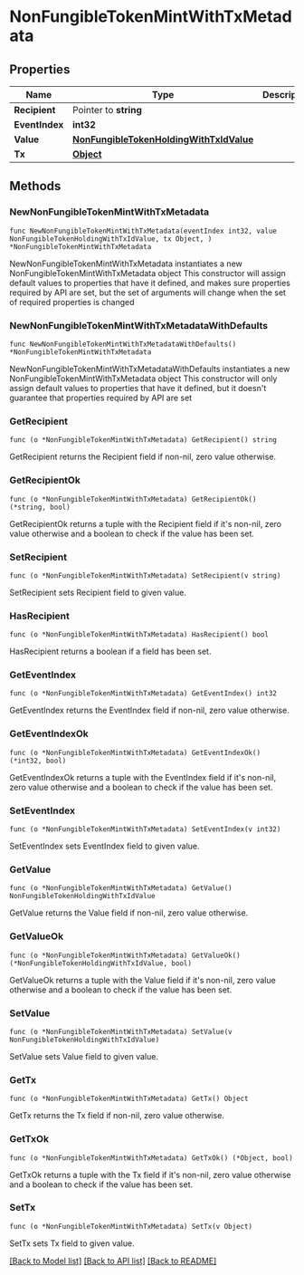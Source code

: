 # NonFungibleTokenMintWithTxMetadata

## Properties

Name | Type | Description | Notes
------------ | ------------- | ------------- | -------------
**Recipient** | Pointer to **string** |  | [optional] 
**EventIndex** | **int32** |  | 
**Value** | [**NonFungibleTokenHoldingWithTxIdValue**](NonFungibleTokenHoldingWithTxIdValue.md) |  | 
**Tx** | [**Object**](Object.md) |  | 

## Methods

### NewNonFungibleTokenMintWithTxMetadata

`func NewNonFungibleTokenMintWithTxMetadata(eventIndex int32, value NonFungibleTokenHoldingWithTxIdValue, tx Object, ) *NonFungibleTokenMintWithTxMetadata`

NewNonFungibleTokenMintWithTxMetadata instantiates a new NonFungibleTokenMintWithTxMetadata object
This constructor will assign default values to properties that have it defined,
and makes sure properties required by API are set, but the set of arguments
will change when the set of required properties is changed

### NewNonFungibleTokenMintWithTxMetadataWithDefaults

`func NewNonFungibleTokenMintWithTxMetadataWithDefaults() *NonFungibleTokenMintWithTxMetadata`

NewNonFungibleTokenMintWithTxMetadataWithDefaults instantiates a new NonFungibleTokenMintWithTxMetadata object
This constructor will only assign default values to properties that have it defined,
but it doesn't guarantee that properties required by API are set

### GetRecipient

`func (o *NonFungibleTokenMintWithTxMetadata) GetRecipient() string`

GetRecipient returns the Recipient field if non-nil, zero value otherwise.

### GetRecipientOk

`func (o *NonFungibleTokenMintWithTxMetadata) GetRecipientOk() (*string, bool)`

GetRecipientOk returns a tuple with the Recipient field if it's non-nil, zero value otherwise
and a boolean to check if the value has been set.

### SetRecipient

`func (o *NonFungibleTokenMintWithTxMetadata) SetRecipient(v string)`

SetRecipient sets Recipient field to given value.

### HasRecipient

`func (o *NonFungibleTokenMintWithTxMetadata) HasRecipient() bool`

HasRecipient returns a boolean if a field has been set.

### GetEventIndex

`func (o *NonFungibleTokenMintWithTxMetadata) GetEventIndex() int32`

GetEventIndex returns the EventIndex field if non-nil, zero value otherwise.

### GetEventIndexOk

`func (o *NonFungibleTokenMintWithTxMetadata) GetEventIndexOk() (*int32, bool)`

GetEventIndexOk returns a tuple with the EventIndex field if it's non-nil, zero value otherwise
and a boolean to check if the value has been set.

### SetEventIndex

`func (o *NonFungibleTokenMintWithTxMetadata) SetEventIndex(v int32)`

SetEventIndex sets EventIndex field to given value.


### GetValue

`func (o *NonFungibleTokenMintWithTxMetadata) GetValue() NonFungibleTokenHoldingWithTxIdValue`

GetValue returns the Value field if non-nil, zero value otherwise.

### GetValueOk

`func (o *NonFungibleTokenMintWithTxMetadata) GetValueOk() (*NonFungibleTokenHoldingWithTxIdValue, bool)`

GetValueOk returns a tuple with the Value field if it's non-nil, zero value otherwise
and a boolean to check if the value has been set.

### SetValue

`func (o *NonFungibleTokenMintWithTxMetadata) SetValue(v NonFungibleTokenHoldingWithTxIdValue)`

SetValue sets Value field to given value.


### GetTx

`func (o *NonFungibleTokenMintWithTxMetadata) GetTx() Object`

GetTx returns the Tx field if non-nil, zero value otherwise.

### GetTxOk

`func (o *NonFungibleTokenMintWithTxMetadata) GetTxOk() (*Object, bool)`

GetTxOk returns a tuple with the Tx field if it's non-nil, zero value otherwise
and a boolean to check if the value has been set.

### SetTx

`func (o *NonFungibleTokenMintWithTxMetadata) SetTx(v Object)`

SetTx sets Tx field to given value.



[[Back to Model list]](../README.md#documentation-for-models) [[Back to API list]](../README.md#documentation-for-api-endpoints) [[Back to README]](../README.md)


